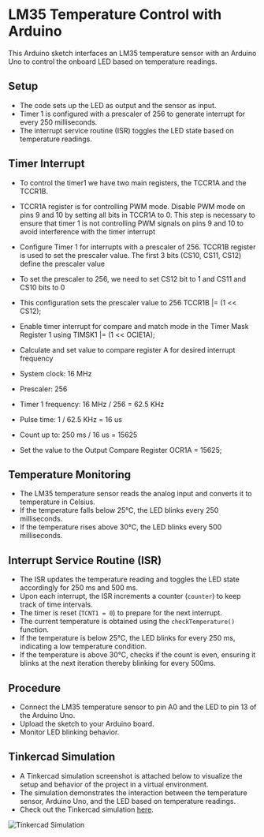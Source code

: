 # LM35 Temperature Control with Arduino

This Arduino sketch interfaces an LM35 temperature sensor with an Arduino Uno to control the onboard LED based on temperature readings. 


## Setup
- The code sets up the LED as output and the sensor as input.
- Timer 1 is configured with a prescaler of 256 to generate interrupt for every 250 milliseconds.
- The interrupt service routine (ISR) toggles the LED state based on temperature readings.

## Timer Interrupt 
- To control the timer1 we have two main registers, the TCCR1A and the TCCR1B.
- TCCR1A register is for controlling PWM mode. Disable PWM mode on pins 9 and 10 by setting all bits in TCCR1A to 0. This step is necessary to ensure that timer 1 is not controlling PWM signals on pins 9 and 10 to avoid interference with the timer interrupt

- Configure Timer 1 for interrupts with a prescaler of 256. TCCR1B register is used to set the prescaler value. The first 3 bits (CS10, CS11, CS12) define the prescaler value
- To set the prescaler to 256, we need to set CS12 bit to 1 and CS11 and CS10 bits to 0
- This configuration sets the prescaler value to 256
  TCCR1B |= (1 << CS12);

- Enable timer interrupt for compare and match mode in the Timer Mask Register 1 using
  TIMSK1 |= (1 << OCIE1A);

- Calculate and set value to compare register A for desired interrupt frequency
- System clock: 16 MHz
- Prescaler: 256
- Timer 1 frequency: 16 MHz / 256 = 62.5 KHz
- Pulse time: 1 / 62.5 KHz = 16 us
- Count up to: 250 ms / 16 us = 15625
- Set the value to the Output Compare Register OCR1A = 15625;

## Temperature Monitoring
- The LM35 temperature sensor reads the analog input and converts it to temperature in Celsius.
- If the temperature falls below 25°C, the LED blinks every 250 milliseconds.
- If the temperature rises above 30°C, the LED blinks every 500 milliseconds.

## Interrupt Service Routine (ISR)
- The ISR updates the temperature reading and toggles the LED state accordingly for 250 ms and 500 ms.
- Upon each interrupt, the ISR increments a counter (`counter`) to keep track of time intervals.
- The timer is reset (`TCNT1 = 0`) to prepare for the next interrupt.
- The current temperature is obtained using the `checkTemperature()` function.
- If the temperature is below 25°C, the LED blinks for every 250 ms, indicating a low temperature condition.
- If the temperature is above 30°C, checks if the count is even, ensuring it blinks at the next iteration thereby blinking for every 500ms.

## Procedure
- Connect the LM35 temperature sensor to pin A0 and the LED to pin 13 of the Arduino Uno.
- Upload the sketch to your Arduino board.
- Monitor LED blinking behavior.

## Tinkercad Simulation
- A Tinkercad simulation screenshot is attached below to visualize the setup and behavior of the project in a virtual environment.
- The simulation demonstrates the interaction between the temperature sensor, Arduino Uno, and the LED based on temperature readings.
- Check out the Tinkercad simulation [here](https://www.tinkercad.com/things/hO9t8GFOT5o-lm35-interface-with-arduino-uno-timer-interrupt?sharecode=vkIi7biMhjhfrOfD4OhYMYCNY2j85iH37Vi5Fm8xEUg).

![Tinkercad Simulation](https://github.com/Ancy-AugustinXavier/LM35-Temperature-Control/assets/161932009/963645f8-da11-470f-8d95-7907b2647764)
